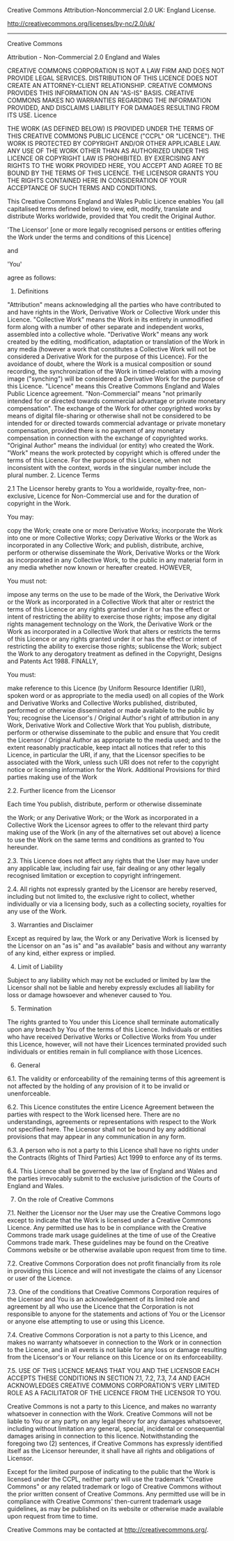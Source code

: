 Creative Commons Attribution-Noncommercial 2.0 UK: England License.

http://creativecommons.org/licenses/by-nc/2.0/uk/

____________________________

Creative Commons

Attribution - Non-Commercial 2.0 England and Wales

CREATIVE COMMONS CORPORATION IS NOT A LAW FIRM AND DOES NOT PROVIDE LEGAL SERVICES. DISTRIBUTION OF THIS LICENCE DOES NOT CREATE AN ATTORNEY-CLIENT RELATIONSHIP. CREATIVE COMMONS PROVIDES THIS INFORMATION ON AN "AS-IS" BASIS. CREATIVE COMMONS MAKES NO WARRANTIES REGARDING THE INFORMATION PROVIDED, AND DISCLAIMS LIABILITY FOR DAMAGES RESULTING FROM ITS USE.
Licence

THE WORK (AS DEFINED BELOW) IS PROVIDED UNDER THE TERMS OF THIS CREATIVE COMMONS PUBLIC LICENCE ("CCPL" OR "LICENCE"). THE WORK IS PROTECTED BY COPYRIGHT AND/OR OTHER APPLICABLE LAW. ANY USE OF THE WORK OTHER THAN AS AUTHORIZED UNDER THIS LICENCE OR COPYRIGHT LAW IS PROHIBITED. BY EXERCISING ANY RIGHTS TO THE WORK PROVIDED HERE, YOU ACCEPT AND AGREE TO BE BOUND BY THE TERMS OF THIS LICENCE. THE LICENSOR GRANTS YOU THE RIGHTS CONTAINED HERE IN CONSIDERATION OF YOUR ACCEPTANCE OF SUCH TERMS AND CONDITIONS.

This Creative Commons England and Wales Public Licence enables You (all capitalised terms defined below) to view, edit, modify, translate and distribute Works worldwide, provided that You credit the Original Author.

'The Licensor' [one or more legally recognised persons or entities offering the Work under the terms and conditions of this Licence]

and

'You'

agree as follows:

1. Definitions

"Attribution" means acknowledging all the parties who have contributed to and have rights in the Work, Derivative Work or Collective Work under this Licence.
"Collective Work" means the Work in its entirety in unmodified form along with a number of other separate and independent works, assembled into a collective whole.
"Derivative Work" means any work created by the editing, modification, adaptation or translation of the Work in any media (however a work that constitutes a Collective Work will not be considered a Derivative Work for the purpose of this Licence). For the avoidance of doubt, where the Work is a musical composition or sound recording, the synchronization of the Work in timed-relation with a moving image ("synching") will be considered a Derivative Work for the purpose of this Licence.
"Licence" means this Creative Commons England and Wales Public Licence agreement.
"Non-Commercial" means "not primarily intended for or directed towards commercial advantage or private monetary compensation". The exchange of the Work for other copyrighted works by means of digital file-sharing or otherwise shall not be considered to be intended for or directed towards commercial advantage or private monetary compensation, provided there is no payment of any monetary compensation in connection with the exchange of copyrighted works.
"Original Author" means the individual (or entity) who created the Work.
"Work" means the work protected by copyright which is offered under the terms of this Licence.
For the purpose of this Licence, when not inconsistent with the context, words in the singular number include the plural number.
2. Licence Terms

2.1 The Licensor hereby grants to You a worldwide, royalty-free, non-exclusive, Licence for Non-Commercial use and for the duration of copyright in the Work.

You may:

copy the Work;
create one or more Derivative Works;
incorporate the Work into one or more Collective Works;
copy Derivative Works or the Work as incorporated in any Collective Work; and
publish, distribute, archive, perform or otherwise disseminate the Work, Derivative Works or the Work as incorporated in any Collective Work, to the public in any material form in any media whether now known or hereafter created.
HOWEVER,

You must not:

impose any terms on the use to be made of the Work, the Derivative Work or the Work as incorporated in a Collective Work that alter or restrict the terms of this Licence or any rights granted under it or has the effect or intent of restricting the ability to exercise those rights;
impose any digital rights management technology on the Work, the Derivative Work or the Work as incorporated in a Collective Work that alters or restricts the terms of this Licence or any rights granted under it or has the effect or intent of restricting the ability to exercise those rights;
sublicense the Work;
subject the Work to any derogatory treatment as defined in the Copyright, Designs and Patents Act 1988.
FINALLY,

You must:

make reference to this Licence (by Uniform Resource Identifier (URI), spoken word or as appropriate to the media used) on all copies of the Work and Derivative Works and Collective Works published, distributed, performed or otherwise disseminated or made available to the public by You;
recognise the Licensor's / Original Author's right of attribution in any Work, Derivative Work and Collective Work that You publish, distribute, perform or otherwise disseminate to the public and ensure that You credit the Licensor / Original Author as appropriate to the media used; and
to the extent reasonably practicable, keep intact all notices that refer to this Licence, in particular the URI, if any, that the Licensor specifies to be associated with the Work, unless such URI does not refer to the copyright notice or licensing information for the Work.
Additional Provisions for third parties making use of the Work

2.2. Further licence from the Licensor

Each time You publish, distribute, perform or otherwise disseminate

the Work; or
any Derivative Work; or
the Work as incorporated in a Collective Work
the Licensor agrees to offer to the relevant third party making use of the Work (in any of the alternatives set out above) a licence to use the Work on the same terms and conditions as granted to You hereunder.

2.3. This Licence does not affect any rights that the User may have under any applicable law, including fair use, fair dealing or any other legally recognised limitation or exception to copyright infringement.

2.4. All rights not expressly granted by the Licensor are hereby reserved, including but not limited to, the exclusive right to collect, whether individually or via a licensing body, such as a collecting society, royalties for any use of the Work.

3. Warranties and Disclaimer

Except as required by law, the Work or any Derivative Work is licensed by the Licensor on an "as is" and "as available" basis and without any warranty of any kind, either express or implied.

4. Limit of Liability

Subject to any liability which may not be excluded or limited by law the Licensor shall not be liable and hereby expressly excludes all liability for loss or damage howsoever and whenever caused to You.

5. Termination

The rights granted to You under this Licence shall terminate automatically upon any breach by You of the terms of this Licence. Individuals or entities who have received Derivative Works or Collective Works from You under this Licence, however, will not have their Licences terminated provided such individuals or entities remain in full compliance with those Licences.

6. General

6.1. The validity or enforceability of the remaining terms of this agreement is not affected by the holding of any provision of it to be invalid or unenforceable.

6.2. This Licence constitutes the entire Licence Agreement between the parties with respect to the Work licensed here. There are no understandings, agreements or representations with respect to the Work not specified here. The Licensor shall not be bound by any additional provisions that may appear in any communication in any form.

6.3. A person who is not a party to this Licence shall have no rights under the Contracts (Rights of Third Parties) Act 1999 to enforce any of its terms.

6.4. This Licence shall be governed by the law of England and Wales and the parties irrevocably submit to the exclusive jurisdiction of the Courts of England and Wales.

7. On the role of Creative Commons

7.1. Neither the Licensor nor the User may use the Creative Commons logo except to indicate that the Work is licensed under a Creative Commons Licence. Any permitted use has to be in compliance with the Creative Commons trade mark usage guidelines at the time of use of the Creative Commons trade mark. These guidelines may be found on the Creative Commons website or be otherwise available upon request from time to time.

7.2. Creative Commons Corporation does not profit financially from its role in providing this Licence and will not investigate the claims of any Licensor or user of the Licence.

7.3. One of the conditions that Creative Commons Corporation requires of the Licensor and You is an acknowledgement of its limited role and agreement by all who use the Licence that the Corporation is not responsible to anyone for the statements and actions of You or the Licensor or anyone else attempting to use or using this Licence.

7.4. Creative Commons Corporation is not a party to this Licence, and makes no warranty whatsoever in connection to the Work or in connection to the Licence, and in all events is not liable for any loss or damage resulting from the Licensor's or Your reliance on this Licence or on its enforceability.

7.5. USE OF THIS LICENCE MEANS THAT YOU AND THE LICENSOR EACH ACCEPTS THESE CONDITIONS IN SECTION 7.1, 7.2, 7.3, 7.4 AND EACH ACKNOWLEDGES CREATIVE COMMONS CORPORATION'S VERY LIMITED ROLE AS A FACILITATOR OF THE LICENCE FROM THE LICENSOR TO YOU.

Creative Commons is not a party to this Licence, and makes no warranty whatsoever in connection with the Work. Creative Commons will not be liable to You or any party on any legal theory for any damages whatsoever, including without limitation any general, special, incidental or consequential damages arising in connection to this licence. Notwithstanding the foregoing two (2) sentences, if Creative Commons has expressly identified itself as the Licensor hereunder, it shall have all rights and obligations of Licensor.

Except for the limited purpose of indicating to the public that the Work is licensed under the CCPL, neither party will use the trademark "Creative Commons" or any related trademark or logo of Creative Commons without the prior written consent of Creative Commons. Any permitted use will be in compliance with Creative Commons' then-current trademark usage guidelines, as may be published on its website or otherwise made available upon request from time to time.

Creative Commons may be contacted at http://creativecommons.org/.